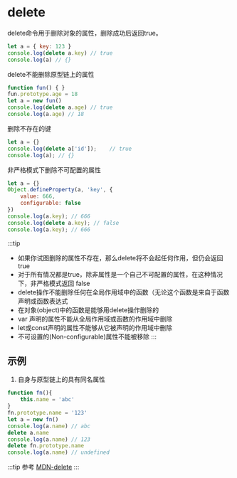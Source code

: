 # delete
delete命令用于删除对象的属性，删除成功后返回true。

```js
let a = { key: 123 }
console.log(delete a.key) // true
console.log(a) // {}
```

delete不能删除原型链上的属性
```js
function fun() { }
fun.prototype.age = 18
let a = new fun() 
console.log(delete a.age) // true
console.log(a.age) // 18  
```

删除不存在的键
```js
let a = {}
console.log(delete a['id']);    // true
console.log(a); // {}
```

非严格模式下删除不可配置的属性
```js
let a = {}
Object.defineProperty(a, 'key', {
    value: 666,
    configurable: false
})
console.log(a.key); // 666 
console.log(delete a.key); // false
console.log(a.key); // 666
```

:::tip
* 如果你试图删除的属性不存在，那么delete将不会起任何作用，但仍会返回true
* 对于所有情况都是true，除非属性是一个自己不可配置的属性，在这种情况下，非严格模式返回 false
* delete操作不能删除任何在全局作用域中的函数（无论这个函数是来自于函数声明或函数表达式
* 在对象(object)中的函数是能够用delete操作删除的
* var 声明的属性不能从全局作用域或函数的作用域中删除
* let或const声明的属性不能够从它被声明的作用域中删除
* 不可设置的(Non-configurable)属性不能被移除
:::

## 示例
1. 自身与原型链上的具有同名属性
```js
function fn(){
    this.name = 'abc'
}
fn.prototype.name = '123'
let a = new fn()
console.log(a.name) // abc
delete a.name
console.log(a.name) // 123
delete fn.prototype.name
console.log(a.name) // undefined
```

:::tip 参考
[MDN-delete](https://developer.mozilla.org/zh-CN/docs/Web/JavaScript/Reference/Operators/delete)
:::